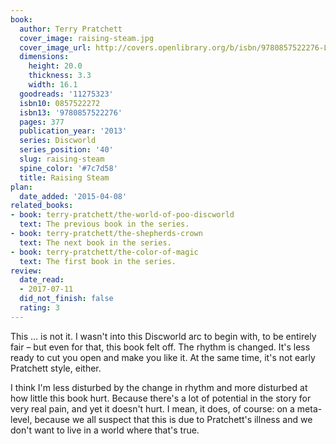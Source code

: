 ```yaml
---
book:
  author: Terry Pratchett
  cover_image: raising-steam.jpg
  cover_image_url: http://covers.openlibrary.org/b/isbn/9780857522276-L.jpg
  dimensions:
    height: 20.0
    thickness: 3.3
    width: 16.1
  goodreads: '11275323'
  isbn10: 0857522272
  isbn13: '9780857522276'
  pages: 377
  publication_year: '2013'
  series: Discworld
  series_position: '40'
  slug: raising-steam
  spine_color: '#7c7d58'
  title: Raising Steam
plan:
  date_added: '2015-04-08'
related_books:
- book: terry-pratchett/the-world-of-poo-discworld
  text: The previous book in the series.
- book: terry-pratchett/the-shepherds-crown
  text: The next book in the series.
- book: terry-pratchett/the-color-of-magic
  text: The first book in the series.
review:
  date_read:
  - 2017-07-11
  did_not_finish: false
  rating: 3
---
```

This … is not it. I wasn't into this Discworld arc to begin with, to be entirely fair – but even for that, this book
felt off. The rhythm is changed. It's less ready to cut you open and make you like it. At the same time, it's not early
Pratchett style, either.

I think I'm less disturbed by the change in rhythm and more disturbed at how little this book hurt. Because there's a
lot of potential in the story for very real pain, and yet it doesn't hurt. I mean, it does, of course: on a meta-level,
because we all suspect that this is due to Pratchett's illness and we don't want to live in a world where that's true.
